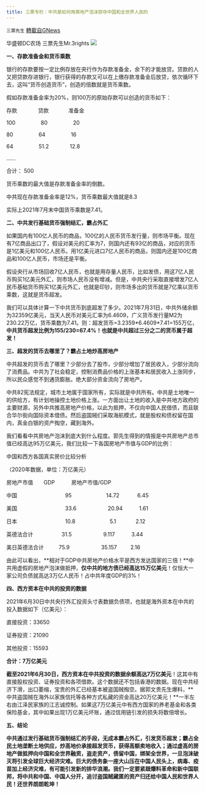 ```yaml
---
title: 三票专栏：中共是如何用房地产泡沫掠夺中国和全世界人民的
---
```

`三票先生` [轉載自GNews](https://gnews.org/zh-hans/1577201/)

华盛顿DC农场 三票先生Mr.3rights
![](https://assets.gnews.org/wp-content/uploads/2021/09/1-14.png)


**一、存款准备金和货币乘数**

银行的存款要按一定比例存放在央行作为存款准备金，余下的才能放贷。贷款的人又把贷款存进银行，银行获得的存款又可以在上缴存款准备金后放贷，依次循环下去，这叫“货币创造货币”，创造的倍数就是货币乘数。

假如存款准备金率为20%，则100万的原始存款可以创造的货币如下：

存款              贷款             准备金

100                 80                 20

80                 64                 16

64                 51.2              12.8

……

合计： 500

货币乘数的最大值是存款准备金率的倒数。

中共现在存款准备金率是12%，货币乘数最大值就是8.3

实际上2021年7月末中国货币乘数是7.41。

**二、中共发行基础货币强制结汇，霸占外汇**

如果国内有100亿人民币的商品，100亿的人民币货币发行量，则市场平衡。现在有7亿商品出口了，假设对美元的汇率为7，则国内还有93亿的商品，对应的货币是1亿美元和100亿人民币。用1亿美元进口7亿人民币的商品，则国内还是100亿商品和100亿人民币，市场还是平衡。

假设央行从市场回收7亿人民币，也就是用存量人民币，比如发债，用这7亿人民币购买1亿美元外汇，则市场人民币没有增减。但是，中共央行采取直接增发7亿人民币基础货币购买1亿美元外汇，也就是印钞，则市场多出的货币就是7亿乘以货币乘数，这就是货币超发。

我们可以具体计算一下中共货币到底超发了多少。2021年7月31日，中共外储余额为32359亿美元，当天人民币对美元汇率为6.4609，广义货币发行量M2为230.22万亿，货币乘数为7.41。则：超发货币=3.2359\*6.4609\*7.41=155万亿，**中共货币超发比例为155/230=67.4%！也就是中共超过三分之二的货币属于超发！**

**三、超发的货币去哪里了？霸占土地炒高房地产**

中共超发的货币去了哪里？少部分去了股市，少部分增加了居民收入，少部分流向了消费品。中共为了社会稳定，控制消费品价格的上涨基本和居民收入上涨同步，所以民众感觉不到通货膨胀。绝大部分资金流向了房地产。

中共82宪法规定，城市土地属于国家所有，实际就是中共所有。中共是土地唯一的供给方，有计划地操控土地价格上涨。一方面出让土地的收入是中共地方政府的主要财源，另外中共推高房地产价格，以此为抵押，不仅向中国人民借债，而且联合华尔街向国际资本借债。然后盗国贼们采取海航模式，就是股权和债权留在国内，真金白银的资产掏空，藏到海外。

我们看看中共房地产泡沫到底大到什么程度。郭先生得到的情报是中共房地产总市值已经高达95万亿美元，我们比较一下各国房地产市值与GDP的比例：

中国和西方各国真实房价比较分析

（2020年数据，单位：万亿美元）

房地产市值       GDP           房地产市值/GDP

中国                                95                       14.72            6.45

美国                                33.6                     20.94           1.61

日本                                10.8                       5.1             2.12

英德法合计                   31.5                     9.117           3.44

美日英德法合计          75.9                     35.157         2.16

由此可以看出，**相对于GDP中共房地产价格水平是西方发达国家的三倍！**中共用虚假的房地产泡沫做抵押，**仅中共的地方债已经高达15万亿美元**！仅恒大一家公司负债就高达3万亿人民币！占中共年度GDP的3%！

**四、西方资本在中共的投资的数据**

2021年6月30日中共央行外汇投资头寸表数据负债项，也就是海外资本在中共的投入数据如下（亿美元）：

直接投资：33650

证券投资：21090

其他投资：15593

**合计：7万亿美元**

**截至2021年6月30日，西方资本在中共投资的数据余额高达7万亿美元**！这其中有直接股权投资、证券投资和各项借款。这个数据还不包括香港的数据。现在中共经济下滑，出口萎缩，宝贵的外汇已经基本被盗国贼掏空。据郭文贵先生爆料，**中共盗国贼在海外以家族信托等各种方式私藏的资金高达20万亿美元！**一半左右由江泽民家族的江志诚控制。如果这7万亿美元中有西方国家的养老基金和各类保险基金，其中如果出现1万亿美元坏账，通过信用链引发的损失将数倍增长。

**五、结论**

**中共通过发行基础货币强制结汇的手段，无成本霸占外汇，引发货币超发；霸占全民土地垄断土地供应，炒高地价承接超发货币，获得高额卖地收入；通过虚高的房地产做抵押向中国和全世界融资，盗走资产，债留中国，绑架全世界，一旦泡沫破灭将引发全球巨大经济灾难。巨大的债务象一座大山压在中国人民头上，病毒、疫苗加上经济灾难，有可能引发新的排华浪潮。我们一定要紧跟爆料革命和新中国联邦，将中共和中国、中国人分开，追讨盗国贼藏匿的资产归还给中国人民和世界人民！还世界朗朗乾坤！**
